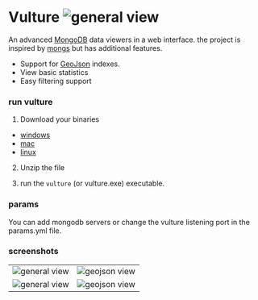 # Vulture ![general view](https://bytebucket.org/damyot/vulture/raw/default/client/images/vulture.svg)

An advanced [MongoDB](http://www.mongodb.org/) data viewers in a web interface.  the
project is inspired by [mongs](http://whit537.org/mongs/) but has additional features.

*   Support for [GeoJson](http://geojson.org/) indexes.
*   View basic statistics
*   Easy filtering support

### run vulture

1.  Download your binaries
   *  [windows](https://bitbucket.org/damyot/vulture/downloads/vulture_windows_amd64.tar.gz)
   *  [mac](https://bitbucket.org/damyot/vulture/downloads/vulture_darwin_amd64.tar.gz)
   *  [linux](https://bitbucket.org/damyot/vulture/downloads/vulture_linux_amd64.tar.gz)

2.  Unzip the file

3.  run the `vulture` (or vulture.exe) executable.


### params

You can add mongodb servers or change the vulture listening port in the params.yml
file. 


### screenshots

|                                |                               |
| ------------------------------ |:-----------------------------:|
| ![general view][general_view]  | ![geojson view][geojson_view] |
| ![general view][general_view]  | ![geojson view][geojson_view] |









[general_view]: https://bytebucket.org/damyot/vulture/raw/default/screenshots/general.png
[geojson_view]: https://bytebucket.org/damyot/vulture/raw/default/screenshots/geo.png
[stats_view]: https://bytebucket.org/damyot/vulture/raw/default/screenshots/stats.png
[key_view]: https://bytebucket.org/damyot/vulture/raw/default/screenshots/key.png